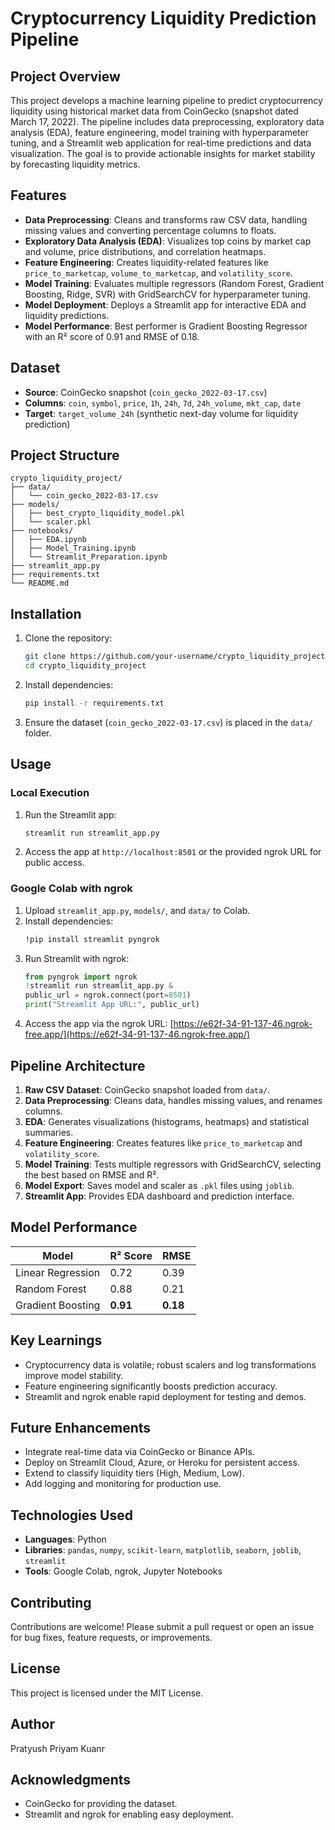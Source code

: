 # Cryptocurrency Liquidity Prediction Pipeline

## Project Overview
This project develops a machine learning pipeline to predict cryptocurrency liquidity using historical market data from CoinGecko (snapshot dated March 17, 2022). The pipeline includes data preprocessing, exploratory data analysis (EDA), feature engineering, model training with hyperparameter tuning, and a Streamlit web application for real-time predictions and data visualization. The goal is to provide actionable insights for market stability by forecasting liquidity metrics.

## Features
- **Data Preprocessing**: Cleans and transforms raw CSV data, handling missing values and converting percentage columns to floats.
- **Exploratory Data Analysis (EDA)**: Visualizes top coins by market cap and volume, price distributions, and correlation heatmaps.
- **Feature Engineering**: Creates liquidity-related features like `price_to_marketcap`, `volume_to_marketcap`, and `volatility_score`.
- **Model Training**: Evaluates multiple regressors (Random Forest, Gradient Boosting, Ridge, SVR) with GridSearchCV for hyperparameter tuning.
- **Model Deployment**: Deploys a Streamlit app for interactive EDA and liquidity predictions.
- **Model Performance**: Best performer is Gradient Boosting Regressor with an R² score of 0.91 and RMSE of 0.18.

## Dataset
- **Source**: CoinGecko snapshot (`coin_gecko_2022-03-17.csv`)
- **Columns**: `coin`, `symbol`, `price`, `1h`, `24h`, `7d`, `24h_volume`, `mkt_cap`, `date`
- **Target**: `target_volume_24h` (synthetic next-day volume for liquidity prediction)

## Project Structure
```
crypto_liquidity_project/
├── data/
│   └── coin_gecko_2022-03-17.csv
├── models/
│   ├── best_crypto_liquidity_model.pkl
│   └── scaler.pkl
├── notebooks/
│   ├── EDA.ipynb
│   ├── Model_Training.ipynb
│   └── Streamlit_Preparation.ipynb
├── streamlit_app.py
├── requirements.txt
└── README.md
```

## Installation
1. Clone the repository:
   ```bash
   git clone https://github.com/your-username/crypto_liquidity_project.git
   cd crypto_liquidity_project
   ```
2. Install dependencies:
   ```bash
   pip install -r requirements.txt
   ```
3. Ensure the dataset (`coin_gecko_2022-03-17.csv`) is placed in the `data/` folder.

## Usage
### Local Execution
1. Run the Streamlit app:
   ```bash
   streamlit run streamlit_app.py
   ```
2. Access the app at `http://localhost:8501` or the provided ngrok URL for public access.

### Google Colab with ngrok
1. Upload `streamlit_app.py`, `models/`, and `data/` to Colab.
2. Install dependencies:
   ```bash
   !pip install streamlit pyngrok
   ```
3. Run Streamlit with ngrok:
   ```python
   from pyngrok import ngrok
   !streamlit run streamlit_app.py &
   public_url = ngrok.connect(port=8501)
   print("Streamlit App URL:", public_url)
   ```
4. Access the app via the ngrok URL: [https://e62f-34-91-137-46.ngrok-free.app/](https://e62f-34-91-137-46.ngrok-free.app/)

## Pipeline Architecture
1. **Raw CSV Dataset**: CoinGecko snapshot loaded from `data/`.
2. **Data Preprocessing**: Cleans data, handles missing values, and renames columns.
3. **EDA**: Generates visualizations (histograms, heatmaps) and statistical summaries.
4. **Feature Engineering**: Creates features like `price_to_marketcap` and `volatility_score`.
5. **Model Training**: Tests multiple regressors with GridSearchCV, selecting the best based on RMSE and R².
6. **Model Export**: Saves model and scaler as `.pkl` files using `joblib`.
7. **Streamlit App**: Provides EDA dashboard and prediction interface.

## Model Performance
| Model             | R² Score | RMSE  |
|-------------------|----------|-------|
| Linear Regression | 0.72     | 0.39  |
| Random Forest     | 0.88     | 0.21  |
| Gradient Boosting | **0.91** | **0.18** |

## Key Learnings
- Cryptocurrency data is volatile; robust scalers and log transformations improve model stability.
- Feature engineering significantly boosts prediction accuracy.
- Streamlit and ngrok enable rapid deployment for testing and demos.

## Future Enhancements
- Integrate real-time data via CoinGecko or Binance APIs.
- Deploy on Streamlit Cloud, Azure, or Heroku for persistent access.
- Extend to classify liquidity tiers (High, Medium, Low).
- Add logging and monitoring for production use.

## Technologies Used
- **Languages**: Python
- **Libraries**: `pandas`, `numpy`, `scikit-learn`, `matplotlib`, `seaborn`, `joblib`, `streamlit`
- **Tools**: Google Colab, ngrok, Jupyter Notebooks

## Contributing
Contributions are welcome! Please submit a pull request or open an issue for bug fixes, feature requests, or improvements.

## License
This project is licensed under the MIT License.

## Author
Pratyush Priyam Kuanr

## Acknowledgments
- CoinGecko for providing the dataset.
- Streamlit and ngrok for enabling easy deployment.